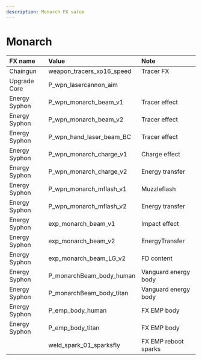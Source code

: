 ```yaml
---
description: Monarch FX value
---
```


# Monarch

| FX name | Value | Note |
| :--- | :--- | :--- |
| Chaingun | weapon\_tracers\_xo16\_speed | Tracer FX |
| Upgrade Core | P\_wpn\_lasercannon\_aim |  |
| Energy Syphon | P\_wpn\_monarch\_beam\_v1 | Tracer effect |
| Energy Syphon | P\_wpn\_monarch\_beam\_v2 | Tracer effect |
| Energy Syphon | P\_wpn\_hand\_laser\_beam\_BC | Tracer effect |
| Energy Syphon | P\_wpn\_monarch\_charge\_v1 | Charge effect |
| Energy Syphon | P\_wpn\_monarch\_charge\_v2 | Energy transfer |
| Energy Syphon | P\_wpn\_monarch\_mflash\_v1 | Muzzleflash |
| Energy Syphon | P\_wpn\_monarch\_mflash\_v2 | Energy transfer |
| Energy Syphon | exp\_monarch\_beam\_v1 | Impact effect |
| Energy Syphon | exp\_monarch\_beam\_v2 | EnergyTransfer |
| Energy Syphon | exp\_monarch\_beam\_LG\_v2 | FD content |
| Energy Syphon | P\_monarchBeam\_body\_human | Vanguard energy body |
| Energy Syphon | P\_monarchBeam\_body\_titan | Vanguard energy body |
| Energy Syphon | P\_emp\_body\_human | FX EMP body |
| Energy Syphon | P\_emp\_body\_titan | FX EMP body |
|  | weld\_spark\_01\_sparksfly | FX EMP reboot sparks |

